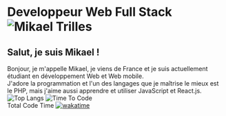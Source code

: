# Developpeur Web Full Stack![Mikael Trilles](https://github-readme-stats.vercel.app/api?username=mikaeltrilles&show_icons=true)

## Salut, je suis Mikael !

Bonjour, je m'appelle Mikael, je viens de France et je suis actuellement étudiant en développement Web et Web mobile.  
J'adore la programmation et l'un des langages que je maîtrise le mieux est le PHP, mais j'aime aussi apprendre et utiliser JavaScript et React.js.  
![Top Langs](https://github-readme-stats.vercel.app/api/top-langs/?username=mikaeltrilles&show_icons=true) 
![Time To Code](https://github-readme-stats.vercel.app/api/wakatime?username=mikaeltrilles)  
Total Code Time 
[![wakatime](https://wakatime.com/badge/user/933ebfa6-42e4-4a54-b3fc-658e9f1ab22f.svg)](https://wakatime.com/@933ebfa6-42e4-4a54-b3fc-658e9f1ab22f)

